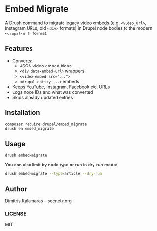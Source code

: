 # Embed Migrate

A Drush command to migrate legacy video embeds (e.g. `<video_url>`, Instagram URLs, old `<div>` formats) in Drupal node bodies to the modern `<drupal-url>` format.

## Features

- Converts:
  - JSON video embed blobs
  - `<div data-embed-url>` wrappers
  - `<video-embed src="...">`
  - `<drupal-entity ...>` embeds
- Keeps YouTube, Instagram, Facebook etc. URLs
- Logs node IDs and what was converted
- Skips already updated entries

## Installation

```bash
composer require drupal/embed_migrate
drush en embed_migrate
```

## Usage

```bash
drush embed-migrate
```

You can also limit by node type or run in dry-run mode:

```bash
drush embed-migrate --type=article --dry-run
```

## Author

Dimitris Kalamaras – socnetv.org

### LICENSE 

MIT
